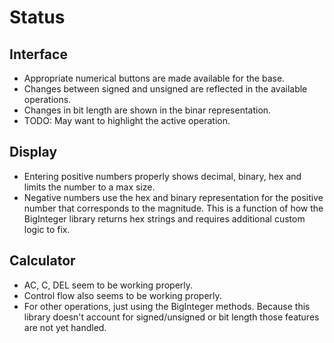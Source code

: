 # Status

## Interface
* Appropriate numerical buttons are made available for the base.
* Changes between signed and unsigned are reflected in the available operations.
* Changes in bit length are shown in the binar representation.
* TODO: May want to highlight the active operation.

## Display
* Entering positive numbers properly shows decimal, binary, hex and limits the number to a max size.
* Negative numbers use the hex and binary representation for the positive number that corresponds to the magnitude. This is a function of how the BigInteger library returns hex strings and requires additional custom logic to fix.

## Calculator
* AC, C, DEL seem to be working properly.
* Control flow also seems to be working properly.
* For other operations, just using the BigInteger methods. Because this library doesn't account for signed/unsigned or bit length those features are not yet handled.